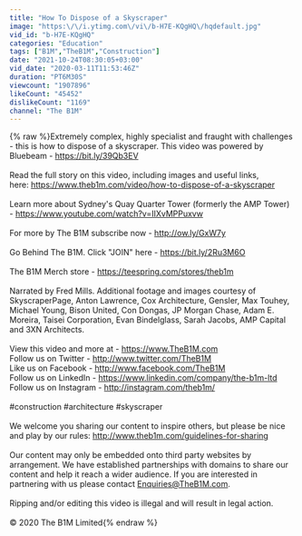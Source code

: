 ```yaml
---
title: "How To Dispose of a Skyscraper"
image: "https:\/\/i.ytimg.com\/vi\/b-H7E-KQgHQ\/hqdefault.jpg"
vid_id: "b-H7E-KQgHQ"
categories: "Education"
tags: ["B1M","TheB1M","Construction"]
date: "2021-10-24T08:30:05+03:00"
vid_date: "2020-03-11T11:53:46Z"
duration: "PT6M30S"
viewcount: "1907896"
likeCount: "45452"
dislikeCount: "1169"
channel: "The B1M"
---
```

{% raw %}Extremely complex, highly specialist and fraught with challenges - this is how to dispose of a skyscraper. This video was powered by Bluebeam - <a rel="nofollow" target="blank" href="https://bit.ly/39Qb3EV">https://bit.ly/39Qb3EV</a><br /><br />Read the full story on this video, including images and useful links, here: <a rel="nofollow" target="blank" href="https://www.theb1m.com/video/how-to-dispose-of-a-skyscraper">https://www.theb1m.com/video/how-to-dispose-of-a-skyscraper</a><br /><br />Learn more about Sydney's Quay Quarter Tower (formerly the AMP Tower) - <a rel="nofollow" target="blank" href="https://www.youtube.com/watch?v=IIXvMPPuxvw">https://www.youtube.com/watch?v=IIXvMPPuxvw</a><br /><br />For more by The B1M subscribe now - <a rel="nofollow" target="blank" href="http://ow.ly/GxW7y">http://ow.ly/GxW7y</a>  <br /><br />Go Behind The B1M. Click &quot;JOIN&quot; here - <a rel="nofollow" target="blank" href="https://bit.ly/2Ru3M6O">https://bit.ly/2Ru3M6O</a> <br /><br />The B1M Merch store - <a rel="nofollow" target="blank" href="https://teespring.com/stores/theb1m">https://teespring.com/stores/theb1m</a><br /><br />Narrated by Fred Mills. Additional footage and images courtesy of SkyscraperPage, Anton Lawrence, Cox Architecture, Gensler, Max Touhey, Michael Young, Bison United, Con Dongas, JP Morgan Chase, Adam E. Moreira, Taisei Corporation, Evan Bindelglass, Sarah Jacobs, AMP Capital and 3XN Architects.<br /><br />View this video and more at - <a rel="nofollow" target="blank" href="https://www.TheB1M.com">https://www.TheB1M.com</a> <br />Follow us on Twitter - <a rel="nofollow" target="blank" href="http://www.twitter.com/TheB1M">http://www.twitter.com/TheB1M</a><br />Like us on Facebook - <a rel="nofollow" target="blank" href="http://www.facebook.com/TheB1M">http://www.facebook.com/TheB1M</a><br />Follow us on LinkedIn - <a rel="nofollow" target="blank" href="https://www.linkedin.com/company/the-b1m-ltd">https://www.linkedin.com/company/the-b1m-ltd</a><br />Follow us on Instagram - <a rel="nofollow" target="blank" href="http://instagram.com/theb1m/">http://instagram.com/theb1m/</a><br /><br />#construction #architecture #skyscraper<br /><br />We welcome you sharing our content to inspire others, but please be nice and play by our rules: <a rel="nofollow" target="blank" href="http://www.theb1m.com/guidelines-for-sharing">http://www.theb1m.com/guidelines-for-sharing</a><br /><br />Our content may only be embedded onto third party websites by arrangement. We have established partnerships with domains to share our content and help it reach a wider audience. If you are interested in partnering with us please contact Enquiries@TheB1M.com.<br /><br />Ripping and/or editing this video is illegal and will result in legal action. <br /><br />© 2020 The B1M Limited{% endraw %}

